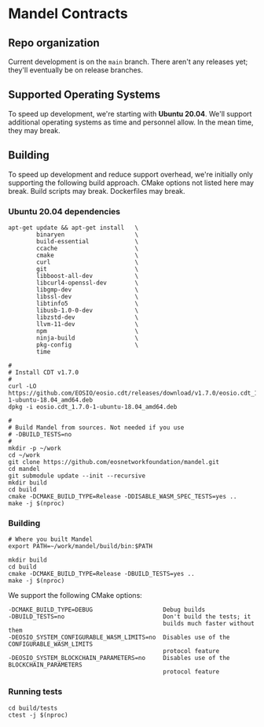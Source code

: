 # Mandel Contracts

## Repo organization

Current development is on the `main` branch. There aren't any releases yet; they'll eventually be on release branches.

## Supported Operating Systems

To speed up development, we're starting with **Ubuntu 20.04**. We'll support additional operating systems as time and personnel allow. In the mean time, they may break.

## Building

To speed up development and reduce support overhead, we're initially only supporting the following build approach. CMake options not listed here may break. Build scripts may break. Dockerfiles may break.

### Ubuntu 20.04 dependencies

```
apt-get update && apt-get install   \
        binaryen                    \
        build-essential             \
        ccache                      \
        cmake                       \
        curl                        \
        git                         \
        libboost-all-dev            \
        libcurl4-openssl-dev        \
        libgmp-dev                  \
        libssl-dev                  \
        libtinfo5                   \
        libusb-1.0-0-dev            \
        libzstd-dev                 \
        llvm-11-dev                 \
        npm                         \
        ninja-build                 \
        pkg-config                  \
        time

#
# Install CDT v1.7.0
#
curl -LO https://github.com/EOSIO/eosio.cdt/releases/download/v1.7.0/eosio.cdt_1.7.0-1-ubuntu-18.04_amd64.deb
dpkg -i eosio.cdt_1.7.0-1-ubuntu-18.04_amd64.deb

#
# Build Mandel from sources. Not needed if you use
# -DBUILD_TESTS=no
#
mkdir -p ~/work
cd ~/work
git clone https://github.com/eosnetworkfoundation/mandel.git
cd mandel
git submodule update --init --recursive
mkdir build
cd build
cmake -DCMAKE_BUILD_TYPE=Release -DDISABLE_WASM_SPEC_TESTS=yes ..
make -j $(nproc)
```

### Building

```
# Where you built Mandel
export PATH=~/work/mandel/build/bin:$PATH

mkdir build
cd build
cmake -DCMAKE_BUILD_TYPE=Release -DBUILD_TESTS=yes ..
make -j $(nproc)
```

We support the following CMake options:
```
-DCMAKE_BUILD_TYPE=DEBUG                    Debug builds
-DBUILD_TESTS=no                            Don't build the tests; it
                                            builds much faster without them
-DEOSIO_SYSTEM_CONFIGURABLE_WASM_LIMITS=no  Disables use of the CONFIGURABLE_WASM_LIMITS
                                            protocol feature
-DEOSIO_SYSTEM_BLOCKCHAIN_PARAMETERS=no     Disables use of the BLOCKCHAIN_PARAMETERS
                                            protocol feature
```

### Running tests

```
cd build/tests
ctest -j $(nproc)
```
